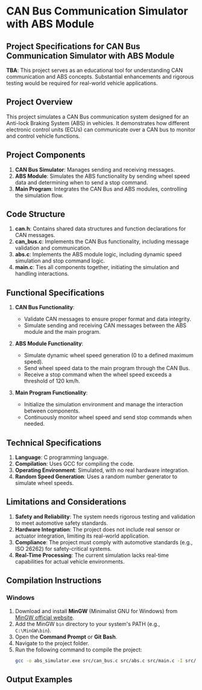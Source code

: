# CAN Bus Communication Simulator with ABS Module

## Project Specifications for CAN Bus Communication Simulator with ABS Module 

**TBA**: This project serves as an educational tool for understanding CAN communication and ABS concepts. Substantial enhancements and rigorous testing would be required for real-world vehicle applications.

## Project Overview
This project simulates a CAN Bus communication system designed for an Anti-lock Braking System (ABS) in vehicles. It demonstrates how different electronic control units (ECUs) can communicate over a CAN bus to monitor and control vehicle functions.

## Project Components
1. **CAN Bus Simulator**: Manages sending and receiving messages.
2. **ABS Module**: Simulates the ABS functionality by sending wheel speed data and determining when to send a stop command.
3. **Main Program**: Integrates the CAN Bus and ABS modules, controlling the simulation flow.

## Code Structure
1. **can.h**: Contains shared data structures and function declarations for CAN messages.
2. **can_bus.c**: Implements the CAN Bus functionality, including message validation and communication.
3. **abs.c**: Implements the ABS module logic, including dynamic speed simulation and stop command logic.
4. **main.c**: Ties all components together, initiating the simulation and handling interactions.

## Functional Specifications
1. **CAN Bus Functionality**:
   - Validate CAN messages to ensure proper format and data integrity.
   - Simulate sending and receiving CAN messages between the ABS module and the main program.

2. **ABS Module Functionality**:
   - Simulate dynamic wheel speed generation (0 to a defined maximum speed).
   - Send wheel speed data to the main program through the CAN Bus.
   - Receive a stop command when the wheel speed exceeds a threshold of 120 km/h.

3. **Main Program Functionality**:
   - Initialize the simulation environment and manage the interaction between components.
   - Continuously monitor wheel speed and send stop commands when needed.

## Technical Specifications
1. **Language**: C programming language.
2. **Compilation**: Uses GCC for compiling the code.
3. **Operating Environment**: Simulated, with no real hardware integration.
4. **Random Speed Generation**: Uses a random number generator to simulate wheel speeds.

## Limitations and Considerations
1. **Safety and Reliability**: The system needs rigorous testing and validation to meet automotive safety standards.
2. **Hardware Integration**: The project does not include real sensor or actuator integration, limiting its real-world application.
3. **Compliance**: The project must comply with automotive standards (e.g., ISO 26262) for safety-critical systems.
4. **Real-Time Processing**: The current simulation lacks real-time capabilities for actual vehicle environments.

## Compilation Instructions

### Windows
1. Download and install **MinGW** (Minimalist GNU for Windows) from [MinGW official website](http://www.mingw.org/).
2. Add the MinGW `bin` directory to your system's PATH (e.g., `C:\MinGW\bin`).
3. Open the **Command Prompt** or **Git Bash**.
4. Navigate to the project folder.
5. Run the following command to compile the project:
   ```bash
   gcc -o abs_simulator.exe src/can_bus.c src/abs.c src/main.c -I src/

## Output Examples